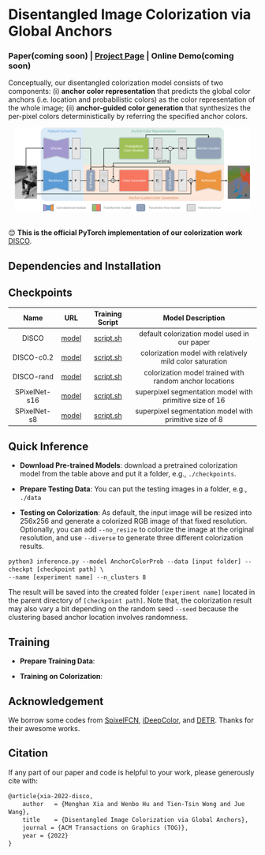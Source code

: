 # Disentangled Image Colorization via Global Anchors

### Paper(coming soon) | [Project Page](https://menghanxia.github.io/projects/disco.html) | Online Demo(coming soon)

Conceptually, our disentangled colorization model consists of two components: (i) **anchor color representation** that predicts the global color anchors (i.e. location and probabilistic colors) as the color representation of the whole image; (ii) **anchor-guided color generation** that synthesizes the per-pixel colors deterministically by referring the specified anchor colors.

<div align="center">
	<img src="asserts/network.png" width="95%">
</div>

<br>

:blush: **This is the official PyTorch implementation of our colorization work** [DISCO](https://menghanxia.github.io/projects/disco.html).

## Dependencies and Installation


## Checkpoints
| Name |   URL  | Training Script | Model Description |
| :----: | :----: | :----: | :----: |
| DISCO 	 | [model](xxx) | [script.sh](./scripts/anchorcolorprob_hint2class-enhanced-h8.sh) | default colorization model used in our paper |
| DISCO-c0.2 | [model](https://drive.google.com/file/d/1jGDOfMq4mpYe6KCc0MtuiFwdEJ7_Hcc-/view?usp=sharing) | [script.sh](./scripts/anchorcolorprob_hint2class-enhanced-h8-c0.2.sh) | colorization model with relatively mild color saturation |
| DISCO-rand | [model](https://drive.google.com/file/d/1GLLowR-0eK2U4RAHijoizEyKd5ny10OI/view?usp=sharing) | [script.sh](./scripts/anchorcolorprob_hint2class-enhanced-rand.sh) | colorization model trained with random anchor locations |
| SPixelNet-s16 | [model](https://drive.google.com/file/d/1sLIqur7Hxan8PhW0n8kd7vzNEuIXAEdI/view?usp=sharing) | [script.sh](./scripts/spixelseg_ab16-imagenet.sh) | superpixel segmentation model with primitive size of 16 |
| SPixelNet-s8 | [model](https://drive.google.com/file/d/1pZK01Si_ufyAbLiLkugA_KY5z6NFnnET/view?usp=sharing) | [script.sh](./scripts/spixelseg_ab8-imagenet.sh) | superpixel segmentation model with primitive size of 8 |


## Quick Inference

- **Download Pre-trained Models**: download a pretrained colorization model from the table above and put it a folder, e.g., `./checkpoints`.

- **Prepare Testing Data**: You can put the testing images in a folder, e.g., `./data`

- **Testing on Colorization**: As default, the input image will be resized into 256x256 and generate a colorized RGB image of that fixed resolution. Optionally, you can add `--no_resize` to colorize the image at the original resolution, and use `--diverse` to generate three different colorization results.
```
python3 inference.py --model AnchorColorProb --data [input folder] --checkpt [checkpoint path] \
--name [experiment name] --n_clusters 8
```
The result will be saved into the created folder `[experiment name]` located in the parent directory of `[checkpoint path]`.
Note that, the colorization result may also vary a bit depending on the random seed `--seed` because the clustering based anchor location involves randomness.


## Training

- **Prepare Training Data**:

- **Training on Colorization**:


## Acknowledgement
We borrow some codes from [SpixelFCN](https://github.com/fuy34/superpixel_fcn), [iDeepColor](https://github.com/richzhang/colorization-pytorch), and [DETR](https://github.com/facebookresearch/detr). Thanks for their awesome works.


## Citation
If any part of our paper and code is helpful to your work, please generously cite with:
```
@article{xia-2022-disco,
	author   = {Menghan Xia and Wenbo Hu and Tien-Tsin Wong and Jue Wang},
	title    = {Disentangled Image Colorization via Global Anchors},
	journal = {ACM Transactions on Graphics (TOG)},
	year = {2022}
}
```